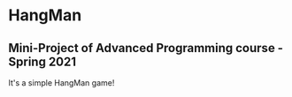 # HangMan
## Mini-Project of Advanced Programming course - Spring 2021

It's a simple HangMan game!
